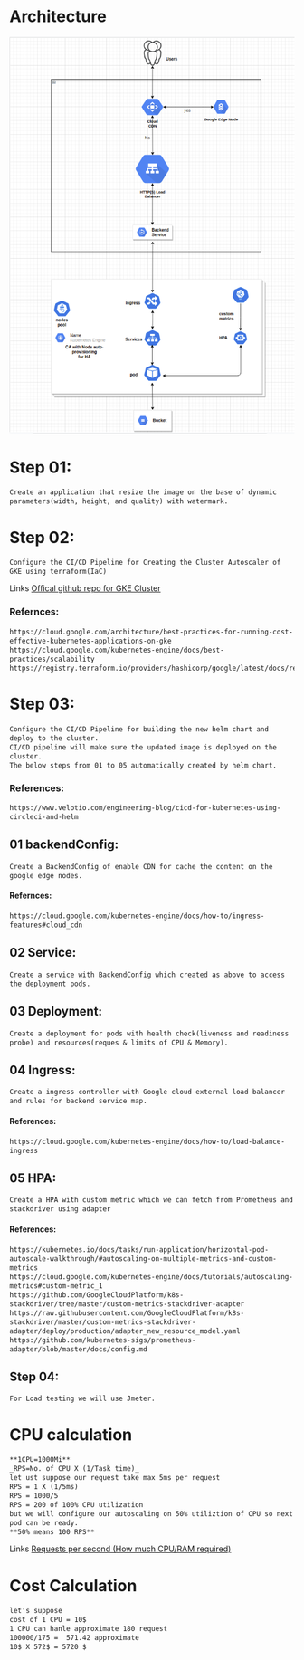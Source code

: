# Architecture
![](AssessmentImage.png)
# Step 01:
    Create an application that resize the image on the base of dynamic parameters(width, height, and quality) with watermark.
# Step 02: 
    Configure the CI/CD Pipeline for Creating the Cluster Autoscaler of GKE using terraform(IaC)
Links
    [Offical github repo for GKE Cluster](https://github.com/terraform-google-modules/terraform-google-kubernetes-engine "GKE Cluster")
### Refernces: 
    https://cloud.google.com/architecture/best-practices-for-running-cost-effective-kubernetes-applications-on-gke
    https://cloud.google.com/kubernetes-engine/docs/best-practices/scalability
    https://registry.terraform.io/providers/hashicorp/google/latest/docs/resources/container_cluster
# Step 03: 
    Configure the CI/CD Pipeline for building the new helm chart and deploy to the cluster.
    CI/CD pipeline will make sure the updated image is deployed on the cluster.
    The below steps from 01 to 05 automatically created by helm chart.
### References:
    https://www.velotio.com/engineering-blog/cicd-for-kubernetes-using-circleci-and-helm
## 01 backendConfig:
    Create a BackendConfig of enable CDN for cache the content on the google edge nodes.
#### Refernces:
    https://cloud.google.com/kubernetes-engine/docs/how-to/ingress-features#cloud_cdn
## 02 Service: 
    Create a service with BackendConfig which created as above to access the deployment pods.
## 03 Deployment: 
    Create a deployment for pods with health check(liveness and readiness probe) and resources(reques & limits of CPU & Memory).
## 04 Ingress:
    Create a ingress controller with Google cloud external load balancer and rules for backend service map.
#### References:
    https://cloud.google.com/kubernetes-engine/docs/how-to/load-balance-ingress
## 05 HPA:
    Create a HPA with custom metric which we can fetch from Prometheus and stackdriver using adapter
#### References:
    https://kubernetes.io/docs/tasks/run-application/horizontal-pod-autoscale-walkthrough/#autoscaling-on-multiple-metrics-and-custom-metrics
    https://cloud.google.com/kubernetes-engine/docs/tutorials/autoscaling-metrics#custom-metric_1
    https://github.com/GoogleCloudPlatform/k8s-stackdriver/tree/master/custom-metrics-stackdriver-adapter
    https://raw.githubusercontent.com/GoogleCloudPlatform/k8s-stackdriver/master/custom-metrics-stackdriver-adapter/deploy/production/adapter_new_resource_model.yaml
    https://github.com/kubernetes-sigs/prometheus-adapter/blob/master/docs/config.md

## Step 04: 
    For Load testing we will use Jmeter.

# CPU calculation
    **1CPU=1000Mi**
    _RPS=No. of CPU X (1/Task time)_
    let ust suppose our request take max 5ms per request
    RPS = 1 X (1/5ms)
    RPS = 1000/5
    RPS = 200 of 100% CPU utilization
    but we will configure our autoscaling on 50% utiliztion of CPU so next pod can be ready.
    **50% means 100 RPS**
Links
    [Requests per second (How much CPU/RAM required)](https://www.linkedin.com/pulse/requests-per-second-how-much-cpuram-required-rishi-kumar "Throughput")

# Cost Calculation 
    let's suppose
    cost of 1 CPU = 10$
    1 CPU can hanle approximate 180 request
    100000/175 =  571.42 approximate
    10$ X 572$ = 5720 $ 
